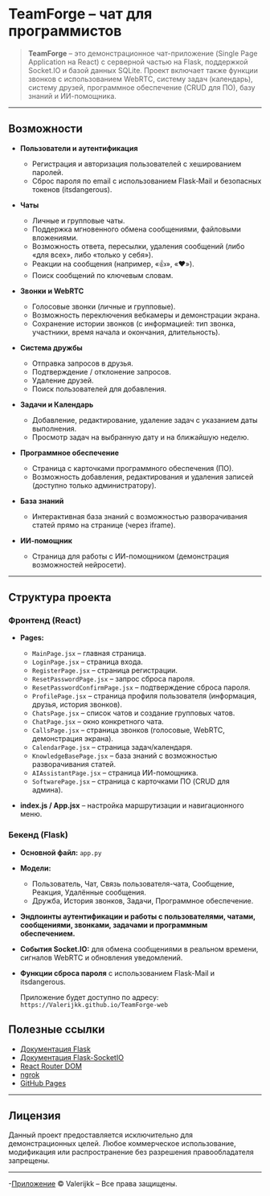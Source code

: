 # TeamForge – чат для программистов

> **TeamForge** – это демонстрационное чат-приложение (Single Page Application на React) с серверной частью на Flask, поддержкой Socket.IO и базой данных SQLite. Проект включает также функции звонков с использованием WebRTC, систему задач (календарь), систему друзей, программное обеспечение (CRUD для ПО), базу знаний и ИИ-помощника.

---

## Возможности

- **Пользователи и аутентификация**
    - Регистрация и авторизация пользователей с хешированием паролей.
    - Сброс пароля по email с использованием Flask‑Mail и безопасных токенов (itsdangerous).

- **Чаты**
    - Личные и групповые чаты.
    - Поддержка мгновенного обмена сообщениями, файловыми вложениями.
    - Возможность ответа, пересылки, удаления сообщений (либо «для всех», либо «только у себя»).
    - Реакции на сообщения (например, «👍», «❤️»).
    - Поиск сообщений по ключевым словам.

- **Звонки и WebRTC**
    - Голосовые звонки (личные и групповые).
    - Возможность переключения вебкамеры и демонстрации экрана.
    - Сохранение истории звонков (с информацией: тип звонка, участники, время начала и окончания, длительность).

- **Система дружбы**
    - Отправка запросов в друзья.
    - Подтверждение / отклонение запросов.
    - Удаление друзей.
    - Поиск пользователей для добавления.

- **Задачи и Календарь**
    - Добавление, редактирование, удаление задач с указанием даты выполнения.
    - Просмотр задач на выбранную дату и на ближайшую неделю.

- **Программное обеспечение**
    - Страница с карточками программного обеспечения (ПО).
    - Возможность добавления, редактирования и удаления записей (доступно только администратору).

- **База знаний**
    - Интерактивная база знаний с возможностью разворачивания статей прямо на странице (через iframe).

- **ИИ-помощник**
    - Страница для работы с ИИ-помощником (демонстрация возможностей нейросети).

---

## Структура проекта

### Фронтенд (React)
- **Pages:**
    - `MainPage.jsx` – главная страница.
    - `LoginPage.jsx` – страница входа.
    - `RegisterPage.jsx` – страница регистрации.
    - `ResetPasswordPage.jsx` – запрос сброса пароля.
    - `ResetPasswordConfirmPage.jsx` – подтверждение сброса пароля.
    - `ProfilePage.jsx` – страница профиля пользователя (информация, друзья, история звонков).
    - `ChatsPage.jsx` – список чатов и создание групповых чатов.
    - `ChatPage.jsx` – окно конкретного чата.
    - `CallsPage.jsx` – страница звонков (голосовые, WebRTC, демонстрация экрана).
    - `CalendarPage.jsx` – страница задач/календаря.
    - `KnowledgeBasePage.jsx` – база знаний с возможностью разворачивания статей.
    - `AIAssistantPage.jsx` – страница ИИ-помощника.
    - `SoftwarePage.jsx` – страница с карточками ПО (CRUD для админа).

- **index.js / App.jsx** – настройка маршрутизации и навигационного меню.

### Бекенд (Flask)
- **Основной файл:** `app.py`
- **Модели:**
    - Пользователь, Чат, Связь пользователя-чата, Сообщение, Реакция, Удалённые сообщения.
    - Дружба, История звонков, Задачи, Программное обеспечение.
- **Эндпоинты аутентификации и работы с пользователями, чатами, сообщениями, звонками, задачами и программным обеспечением.**
- **События Socket.IO:** для обмена сообщениями в реальном времени, сигналов WebRTC и обновления уведомлений.
- **Функции сброса пароля** с использованием Flask-Mail и itsdangerous.


   Приложение будет доступно по адресу:  
   `https://Valerijkk.github.io/TeamForge-web`


## Полезные ссылки

- [Документация Flask](https://flask.palletsprojects.com/)
- [Документация Flask-SocketIO](https://flask-socketio.readthedocs.io/)
- [React Router DOM](https://reactrouter.com/)
- [ngrok](https://ngrok.com/)
- [GitHub Pages](https://pages.github.com/)

---

## Лицензия

Данный проект предоставляется исключительно для демонстрационных целей. Любое коммерческое использование, модификация или распространение без разрешения правообладателя запрещены.

---
-[Приложение](https://Valerijkk.github.io/TeamForge-web)
© Valerijkk – Все права защищены.

